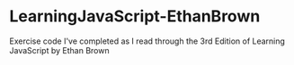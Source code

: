 # LearningJavaScript-EthanBrown
Exercise code I've completed as I read through the 3rd Edition of Learning JavaScript by Ethan Brown

